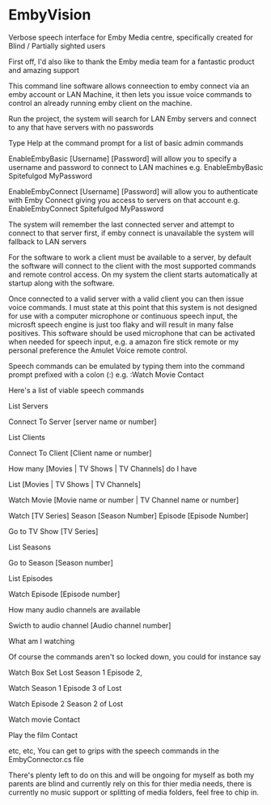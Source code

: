 # EmbyVision
Verbose speech interface for Emby Media centre, specifically created for Blind / Partially sighted users

First off, I'd also like to thank the Emby media team for a fantastic product and amazing support

This command line software allows conneection to emby connect via an emby account or LAN Machine, it then lets you issue voice commands to control an already running emby client on the machine.

Run the project, the system will search for LAN Emby servers and connect to any that have servers with no passwords

Type Help at the command prompt for a list of basic admin commands

EnableEmbyBasic [Username] [Password] will allow you to specify a username and password to connect to LAN machines
e.g. EnableEmbyBasic Spitefulgod MyPassword


EnableEmbyConnect [Username] [Password] will allow you to authenticate with Emby Connect giving you access to servers on that account
e.g. EnableEmbyConnect Spitefulgod MyPassword

The system will remember the last connected server and attempt to connect to that server first, if emby connect is unavailable the system will fallback to LAN servers

For the software to work a client must be available to a server, by default the software will connect to the client with the most supported commands and remote control access.  On my system the client starts automatically at startup along with the software.

Once connected to a valid server with a valid client you can then issue voice commands.  I must state at this point that this system is not designed for use with a computer microphone or continuous speech input, the microsft speech engine is just too flaky and will result in many false positives.  This software should be used microphone that can be activated when needed for speech input, e.g. a amazon fire stick remote or my personal preference the Amulet Voice remote control.


Speech commands can be emulated by typing them into the command prompt prefixed with a colon (:)
e.g. :Watch Movie Contact

Here's a list of viable speech commands

List Servers

Connect To Server [server name or number]

List Clients

Connect To Client [Client name or number]

How many [Movies | TV Shows | TV Channels] do I have

List [Movies | TV Shows | TV Channels]

Watch Movie [Movie name or number | TV Channel name or number]

Watch [TV Series] Season [Season Number] Episode [Episode Number]

Go to TV Show [TV Series]

List Seasons

Go to Season [Season number]

List Episodes

Watch Episode [Episode number]

How many audio channels are available

Swicth to audio channel [Audio channel number]

What am I watching


Of course the commands aren't so locked down, you could for instance say

Watch Box Set Lost Season 1 Episode 2,

Watch Season 1 Episode 3 of Lost

Watch Episode 2 Season 2 of Lost

Watch movie Contact

Play the film Contact

etc, etc, You can get to grips with the speech commands in the EmbyConnector.cs file


There's plenty left to do on this and will be ongoing for myself as both my parents are blind and currently rely on this for thier media needs, there is currently no music support or splitting of media folders, feel free to chip in.
